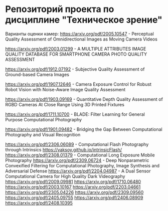 # Репозиторий проекта по дисциплине "Техническое зрение"

Варианты оценки камер:
https://arxiv.org/pdf/2005.10547 - Perceptual Quality Assessment of Omnidirectional
Images as Moving Camera Videos

https://arxiv.org/pdf/2003.01299 - A MULTIPLE ATTRIBUTES IMAGE QUALITY DATABASE FOR
SMARTPHONE CAMERA PHOTO QUALITY ASSESSMENT

https://arxiv.org/pdf/1912.07192 - Subjective Quality Assessment of Ground-based Camera Images

https://arxiv.org/pdf/1907.12646 - Camera Exposure Control for Robust Robot Vision
with Noise-Aware Image Quality Assessment

https://arxiv.org/pdf/1903.09169 - Quantitative Depth Quality Assessment of RGBD Cameras At Close
Range Using 3D Printed Fixtures

https://arxiv.org/pdf/1711.10700 - BLADE: Filter Learning for General Purpose
Computational Photography

https://arxiv.org/pdf/1901.09482 - Bridging the Gap Between Computational
Photography and Visual Recognition

https://arxiv.org/pdf/2306.06089 - Computational Flash Photography through Intrinsics https://yaksoy.github.io/intrinsicFlash/
https://arxiv.org/pdf/2308.01379 - Computational Long Exposure Mobile Photography
https://arxiv.org/pdf/2309.06724 - Deep Nonparametric Convexified Filtering for Computational Photography,
Image Synthesis and Adversarial Defense
https://arxiv.org/pdf/2204.04987 - A Dual Sensor Computational Camera for
High Quality Dark Videography
https://arxiv.org/pdf/2009.09981
https://arxiv.org/pdf/1710.06480
https://arxiv.org/pdf/2003.10167
https://arxiv.org/pdf/2203.04661
https://arxiv.org/pdf/2305.04226
https://arxiv.org/pdf/2309.09560
https://arxiv.org/pdf/2405.09755
https://arxiv.org/pdf/2406.08909
https://arxiv.org/pdf/2408.10395
